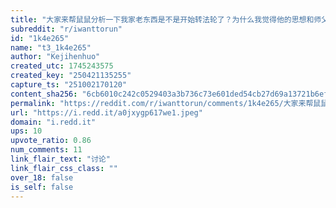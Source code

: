 ```yaml
---
title: "大家来帮鼠鼠分析一下我家老东西是不是开始转法轮了？为什么我觉得他的思想和师父不谋而合"
subreddit: "r/iwanttorun"
id: "1k4e265"
name: "t3_1k4e265"
author: "Kejihenhuo"
created_utc: 1745243575
created_key: "250421135255"
capture_ts: "251002170120"
content_sha256: "6cb6010c242c0529403a3b736c73e601ded54cb27d69a13721b6ef092b808e93"
permalink: "https://reddit.com/r/iwanttorun/comments/1k4e265/大家来帮鼠鼠分析一下我家老东西是不是开始转法轮了为什么我觉得他的思想和师父不谋而合/"
url: "https://i.redd.it/a0jxygp617we1.jpeg"
domain: "i.redd.it"
ups: 10
upvote_ratio: 0.86
num_comments: 11
link_flair_text: "讨论"
link_flair_css_class: ""
over_18: false
is_self: false
---
```


